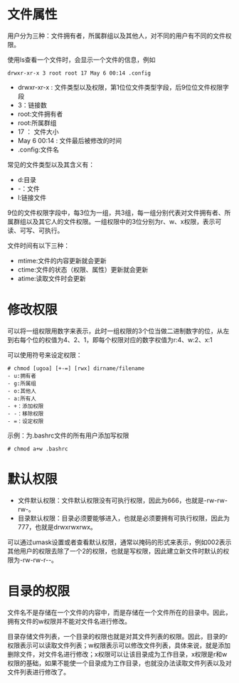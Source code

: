 # 文件属性
用户分为三种：文件拥有者，所属群组以及其他人，对不同的用户有不同的文件权限。

使用ls查看一个文件时，会显示一个文件的信息，例如
```
drwxr-xr-x 3 root root 17 May 6 00:14 .config
```
- drwxr-xr-x : 文件类型以及权限，第1位位文件类型字段，后9位位文件权限字段
- 3：链接数
- root:文件拥有者
- root:所属群组
- 17 ： 文件大小
- May 6 00:14 : 文件最后被修改的时间
- .config:文件名

常见的文件类型以及其含义有：
- d:目录
- -：文件
- l:链接文件

9位的文件权限字段中，每3位为一组，共3组，每一组分别代表对文件拥有者、所属群组以及其它人的文件权限。一组权限中的3位分别为r、w、x权限，表示可读、可写、可执行。

文件时间有以下三种：
- mtime:文件的内容更新就会更新
- ctime:文件的状态（权限、属性）更新就会更新
- atime:读取文件时会更新

# 修改权限
可以将一组权限用数字来表示，此时一组权限的3个位当做二进制数字的位，从左到右每个位的权值为4、2、1，即每个权限对应的数字权值为r:4、w:2、x:1

可以使用符号来设定权限：
```
# chmod [ugoa] [+-=] [rwx] dirname/filename
- u:拥有者
- g:所属组
- o:其他人
- a:所有人
- +：添加权限
- -：移除权限
- =：设定权限
```

示例：为.bashrc文件的所有用户添加写权限
```
# chmod a+w .bashrc
```

# 默认权限
- 文件默认权限：文件默认权限没有可执行权限，因此为666，也就是-rw-rw-rw-。
- 目录默认权限：目录必须要能够进入，也就是必须要拥有可执行权限，因此为777，也就是drwxrwxrwx。

可以通过umask设置或者查看默认权限，通常以掩码的形式来表示，例如002表示其他用户的权限去除了一个2的权限，也就是写权限，因此建立新文件时默认的权限为-rw-rw-r--。

# 目录的权限
文件名不是存储在一个文件的内容中，而是存储在一个文件所在的目录中。因此，拥有文件的w权限并不能对文件名进行修改。

目录存储文件列表，一个目录的权限也就是对其文件列表的权限。因此，目录的r权限表示可以读取文件列表；w权限表示可以修改文件列表，具体来说，就是添加删除文件，对文件名进行修改；x权限可以让该目录成为工作目录，x权限是r和w权限的基础，如果不能使一个目录成为工作目录，也就没办法读取文件列表以及对文件列表进行修改了。


